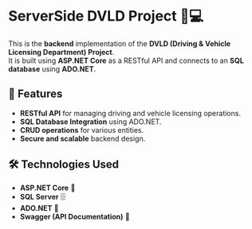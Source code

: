 # ServerSide DVLD Project 🚗💻

This is the **backend** implementation of the **DVLD (Driving & Vehicle Licensing Department) Project**.  
It is built using **ASP.NET Core** as a RESTful API and connects to an **SQL database** using **ADO.NET**.  

## 📌 Features
- **RESTful API** for managing driving and vehicle licensing operations.
- **SQL Database Integration** using ADO.NET.
- **CRUD operations** for various entities.
- **Secure and scalable** backend design.

## 🛠️ Technologies Used
- **ASP.NET Core** 🚀
- **SQL Server** 🗄️
- **ADO.NET** 🔌
- **Swagger (API Documentation)** 📄


